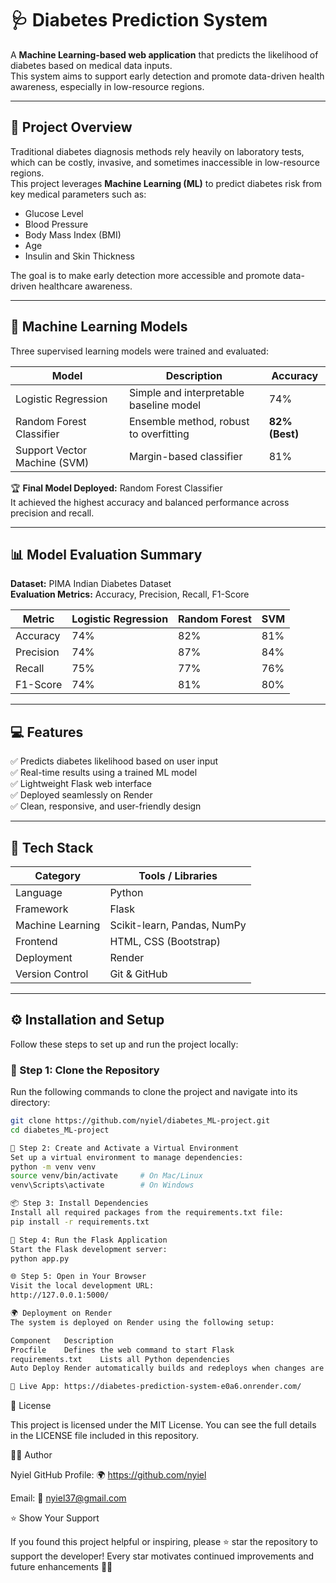 # 🩺 Diabetes Prediction System

A **Machine Learning-based web application** that predicts the likelihood of diabetes based on medical data inputs.  
This system aims to support early detection and promote data-driven health awareness, especially in low-resource regions.

---

## 🧠 Project Overview

Traditional diabetes diagnosis methods rely heavily on laboratory tests, which can be costly, invasive, and sometimes inaccessible in low-resource regions.  
This project leverages **Machine Learning (ML)** to predict diabetes risk from key medical parameters such as:

- Glucose Level  
- Blood Pressure  
- Body Mass Index (BMI)  
- Age  
- Insulin and Skin Thickness  

The goal is to make early detection more accessible and promote data-driven healthcare awareness.

---

## 🤖 Machine Learning Models

Three supervised learning models were trained and evaluated:

| Model | Description | Accuracy |
|-------|-------------|----------|
| Logistic Regression | Simple and interpretable baseline model | 74% |
| Random Forest Classifier | Ensemble method, robust to overfitting | **82% (Best)** |
| Support Vector Machine (SVM) | Margin-based classifier | 81% |

🏆 **Final Model Deployed:** Random Forest Classifier  
It achieved the highest accuracy and balanced performance across precision and recall.

---

## 📊 Model Evaluation Summary

**Dataset:** PIMA Indian Diabetes Dataset  
**Evaluation Metrics:** Accuracy, Precision, Recall, F1-Score  

| Metric      | Logistic Regression | Random Forest | SVM |
|------------|--------------------|---------------|-----|
| Accuracy   | 74%                | 82%           | 81% |
| Precision  | 74%                | 87%           | 84% |
| Recall     | 75%                | 77%           | 76% |
| F1-Score   | 74%                | 81%           | 80% |

---

## 💻 Features

✅ Predicts diabetes likelihood based on user input  
✅ Real-time results using a trained ML model  
✅ Lightweight Flask web interface  
✅ Deployed seamlessly on Render  
✅ Clean, responsive, and user-friendly design  

---

## 🧩 Tech Stack

| Category | Tools / Libraries |
|----------|------------------|
| Language | Python |
| Framework | Flask |
| Machine Learning | Scikit-learn, Pandas, NumPy |
| Frontend | HTML, CSS (Bootstrap) |
| Deployment | Render |
| Version Control | Git & GitHub |

---

## ⚙️ Installation and Setup

Follow these steps to set up and run the project locally:

### 🧩 Step 1: Clone the Repository
Run the following commands to clone the project and navigate into its directory:

```bash
git clone https://github.com/nyiel/diabetes_ML-project.git
cd diabetes_ML-project

🧱 Step 2: Create and Activate a Virtual Environment
Set up a virtual environment to manage dependencies:
python -m venv venv
source venv/bin/activate     # On Mac/Linux
venv\Scripts\activate        # On Windows

📦 Step 3: Install Dependencies
Install all required packages from the requirements.txt file:
pip install -r requirements.txt

🚀 Step 4: Run the Flask Application
Start the Flask development server:
python app.py

🌐 Step 5: Open in Your Browser
Visit the local development URL:
http://127.0.0.1:5000/

🌍 Deployment on Render
The system is deployed on Render using the following setup:

Component	Description
Procfile	Defines the web command to start Flask
requirements.txt	Lists all Python dependencies
Auto Deploy	Render automatically builds and redeploys when changes are pushed to the main branch

🔗 Live App: https://diabetes-prediction-system-e0a6.onrender.com/

```
📜 License

This project is licensed under the MIT License. You can see the full details in the LICENSE file included in this repository.

👨‍💻 Author

Nyiel
GitHub Profile: 🌍 https://github.com/nyiel

Email: 📧 nyiel37@gmail.com
 

⭐ Show Your Support

If you found this project helpful or inspiring, please ⭐ star the repository to support the developer! Every star motivates continued improvements and future enhancements 💪✨
